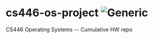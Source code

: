 cs446-os-project ![Generic](http://img.shields.io/status/complete.png?color=green)
================

CS446 Operating Systems -- Cumulative HW repo
